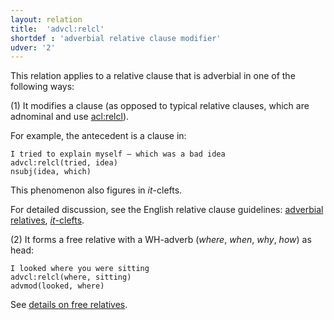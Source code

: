 ```yaml
---
layout: relation
title:  'advcl:relcl'
shortdef : 'adverbial relative clause modifier'
udver: '2'
---
```


This relation applies to a relative clause that is adverbial in one of the following ways:

(1) It modifies a clause (as opposed to typical relative clauses, which are adnominal and use [acl:relcl]()).

For example, the antecedent is a clause in:

~~~ sdparse
I tried to explain myself – which was a bad idea
advcl:relcl(tried, idea)
nsubj(idea, which)
~~~

This phenomenon also figures in _it_-clefts.

For detailed discussion, see the English relative clause guidelines: [adverbial relatives](acl-relcl.html#adverbial-relative-clauses), [_it_-clefts](acl-relcl.html#it-clefts).

(2) It forms a free relative with a WH-adverb (_where_, _when_, _why_, _how_) as head:

~~~ sdparse
I looked where you were sitting
advcl:relcl(where, sitting)
advmod(looked, where)
~~~

See [details on free relatives](acl-relcl.html#free-relatives).

<!-- Interlanguage links updated Po 11. listopadu 2024, 20:10:19 CET -->
